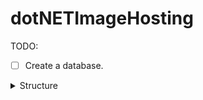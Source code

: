 # dotNETImageHosting

TODO:

- [ ] Create a database.
<details> 
    <summary>Structure</summary>
        <br>
        <details>
            <summary> Users</summary>

                Users : {
                    nID, // primary key
                    strDisplayName,
                    strEmail,
                    nPasswordHash,
                    nUserLevel
                }

</details>
        <details>
            <summary>UserImages</summary>

                UserImages : {
                    nID, // primary key
                    nUserID, // foreign key
                    nUniqueImageID, // foreign key
                    nCreationDateMiliseconds
                }

</details>
        <details>
            <summary>UniqueImages</summary>

                 UniqueImages : {
                    nID, // primary key
                    nHash,
                }

</details>
        <details>
            <summary>Tags</summary>

               Tags : {
                    nID, // primary key
                    strTagName
                }

</details>
        <details>
            <summary>TagImages</summary>

               TagImages : {
                    nID, // primary key
                    nTagID, // foreign key
                    nImageID // foreign key
                }

</details>
        <details>
            <summary>Likes</summary>

                Likes : {
                    nID, // primary key
                    nImageID, // foreign key
                    nUserID, // foreign key unique
                    bIsDislike,
                    nCreationDateMiliseconds
                }

</details>
        <details>
            <summary>Comments</summary>

                Comments : {
                    nID, // primary key
                    nImageID, // foreign key
                    nUserID, // foreign key
                    strContent,
                    nCreationDateMiliseconds
                }

</details>
</details>
